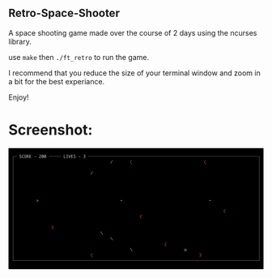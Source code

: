 ## Retro-Space-Shooter

A space shooting game made over the course of 2 days using the ncurses library.

use `make` then `./ft_retro` to run the game.

I recommend that you reduce the size of your terminal window and zoom in a bit for the best experiance.

Enjoy!

# Screenshot:

![alt text](/1.png)
